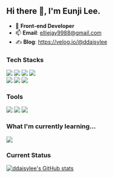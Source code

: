 ## Hi there 👋, I'm Eunji Lee.

- 🌱 **Front-end Developer**
- 📫 **Email**: elliejay9988@gmail.com
- ✍️ **Blog**: https://velog.io/@ddaisylee

### Tech Stacks
<div>
  <img src="https://img.shields.io/badge/TypeScript-007ACC?style=for-the-badge&logo=typescript&logoColor=white" />
  <img src="https://img.shields.io/badge/JavaScript-F7DF1E?style=for-the-badge&logo=javascript&logoColor=white" />
  <img src="https://img.shields.io/badge/HTML5-E34F26?style=for-the-badge&logo=html5&logoColor=white" />
  <img src="https://img.shields.io/badge/CSS3-1572B6?style=for-the-badge&logo=css3&logoColor=white" />
  <br>
  <img src="https://img.shields.io/badge/React-61DAFB?style=for-the-badge&logo=react&logoColor=white" />
  <img src="https://img.shields.io/badge/Redux-764ABC?style=for-the-badge&logo=redux&logoColor=white" />
  <img src="https://img.shields.io/badge/styled components-DB7093?style=for-the-badge&logo=styled-components&logoColor=white" />
</div>

### Tools
<div>
  <img src="https://img.shields.io/badge/git-F05032?style=for-the-badge&logo=git&logoColor=white" />
  <img src="https://img.shields.io/badge/slack-4A154B?style=for-the-badge&logo=slack&logoColor=white" />
  <img src="https://img.shields.io/badge/notion-000000?style=for-the-badge&logo=notion&logoColor=white" />
</div>

### What I'm currently learning...

<div>
  <img src="https://img.shields.io/badge/React Query-FF4154?style=for-the-badge&logo=react-query&logoColor=white" />
</div>


### Current Status

[![ddaisylee's GitHub stats](https://github-readme-stats.vercel.app/api?username=ddaisylee)](https://github.com/ddaisylee/github-readme-stats)
